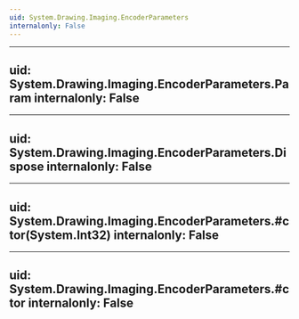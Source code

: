 ```yaml
---
uid: System.Drawing.Imaging.EncoderParameters
internalonly: False
---
```


---
uid: System.Drawing.Imaging.EncoderParameters.Param
internalonly: False
---

---
uid: System.Drawing.Imaging.EncoderParameters.Dispose
internalonly: False
---

---
uid: System.Drawing.Imaging.EncoderParameters.#ctor(System.Int32)
internalonly: False
---

---
uid: System.Drawing.Imaging.EncoderParameters.#ctor
internalonly: False
---
